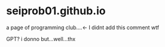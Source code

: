 # seiprob01.github.io
a page of programming club....<- I didnt add this comment wtf

GPT? i donno but...well...thx

